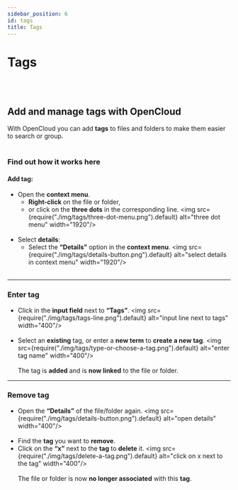 ```yaml
---
sidebar_position: 6
id: tags
title: Tags
---
```


# Tags
<br/><br/>

## Add and manage tags with OpenCloud
With OpenCloud you can add **tags** to files and folders to make them easier to search or group. 
<br/><br/>

### Find out how it works here
#### Add tag:
- Open the **context menu**.
    - **Right-click** on the file or folder,
    - or click on the **three dots** in the corresponding line.
<img src={require("./img/tags/three-dot-menu.png").default} alt="three dot menu" width="1920"/>
<br/><br/>
- Select **details**:
    - Select the **“Details”** option in the **context menu**.
<img src={require("./img/tags/details-button.png").default} alt="select details in context menu" width="1920"/>
<br/><br/>

---

### Enter tag
- Click in the **input field** next to **“Tags”**.
<img src={require("./img/tags/tags-line.png").default} alt="input line next to tags" width="400"/>
<br/><br/>
- Select an **existing** tag, or enter a **new term** to **create a new tag**.
<img src={require("./img/tags/type-or-choose-a-tag.png").default} alt="enter tag name" width="400"/>
<br/><br/>
The tag is **added** and is **now linked** to the file or folder.

---

### Remove tag
- Open the **“Details”** of the file/folder again.
<img src={require("./img/tags/details-button.png").default} alt="open details" width="400"/>
<br/><br/>
- Find the **tag** you want to **remove**.
- Click on the **“x”** next to the **tag** to **delete** it.
<img src={require("./img/tags/delete-a-tag.png").default} alt="click on x next to the tag" width="400"/>
<br/><br/>
The file or folder is now **no longer associated** with this **tag**.